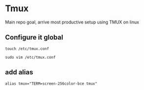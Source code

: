 # Tmux
Main repo goal, arrive most productive setup using TMUX on linux

## Configure it global
```
touch /etc/tmux.conf
```
```
sudo vim /etc/tmux.conf
```

## add alias
```
alias tmux="TERM=screen-256color-bce tmux"
```
